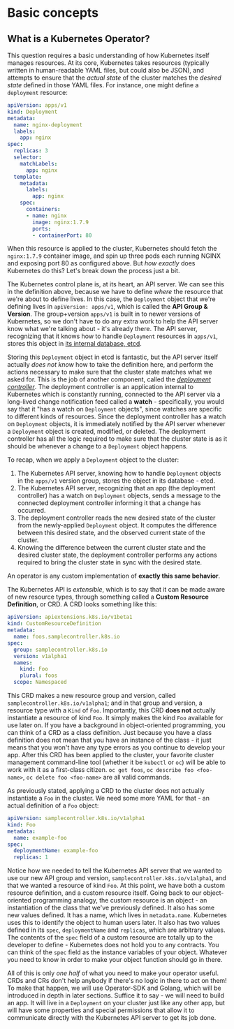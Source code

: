 # Basic concepts

## What is a Kubernetes Operator?

This question requires a basic understanding of how Kubernetes itself manages resources. At its core, Kubernetes takes resources (typically written in human-readable YAML files, but could also be JSON), and attempts to ensure that the _actual state_ of the cluster matches the _desired state_ defined in those YAML files. For instance, one might define a `deployment` resource:

```yaml
apiVersion: apps/v1
kind: Deployment
metadata:
  name: nginx-deployment
  labels:
    app: nginx
spec:
  replicas: 3
  selector:
    matchLabels:
      app: nginx
  template:
    metadata:
      labels:
        app: nginx
    spec:
      containers:
      - name: nginx
        image: nginx:1.7.9
        ports:
        - containerPort: 80
```

When this resource is applied to the cluster, Kubernetes should fetch the `nginx:1.7.9` container image, and spin up three pods each running NGINX and exposing port 80 as configured above. But _how exactly_ does Kubernetes do this? Let's break down the process just a bit.

The Kubernetes control plane is, at its heart, an API server. We can see this in the definition above, because we have to define _where_ the resource that we're about to define lives. In this case, the `Deployment` object that we're defining lives in `apiVersion: apps/v1`, which is called the __API Group & Version__. The group+version `apps/v1` is built in to newer versions of Kubernetes, so we don't have to do any extra work to help the API server know what we're talking about - it's already there. The API server, recognizing that it knows how to handle `Deployment` resources in `apps/v1`, stores this object in [its internal database, etcd](https://kubernetes.io/docs/tasks/administer-cluster/configure-upgrade-etcd/).

Storing this `Deployment` object in etcd is fantastic, but the API server itself actually _does not know_ how to take the definition here, and perform the actions necessary to make sure that the cluster state matches what we asked for. This is the job of another component, called the [_deployment controller_](https://github.com/kubernetes/kubernetes/blob/master/pkg/controller/deployment/deployment_controller.go). The deployment controller is an application internal to Kubernetes which is constantly running, connected to the API server via a long-lived change notification feed called a __watch__ - specifically, you would say that it "has a watch on `Deployment` objects", since watches are specific to different kinds of resources. Since the deployment controller has a watch on `Deployment` objects, it is immediately notified by the API server whenever a `Deployment` object is created, modified, or deleted. The deployment controller has all the logic required to make sure that the cluster state is as it should be whenever a change to a `Deployment` object happens.

To recap, when we apply a `Deployment` object to the cluster:

1. The Kubernetes API server, knowing how to handle `Deployment` objects in the `apps/v1` version group, stores the object in its database - etcd.
2. The Kubernetes API server, recognizing that an app (the deployment controller) has a watch on `Deployment` objects, sends a message to the connected deployment controller informing it that a change has occurred.
3. The deployment controller reads the new desired state of the cluster from the newly-applied `Deployment` object. It computes the difference between this desired state, and the observed current state of the cluster.
4. Knowing the difference between the current cluster state and the desired cluster state, the deployment controller performs any actions required to bring the cluster state in sync with the desired state.

An operator is any custom implementation of __exactly this same behavior__.

The Kubernetes API is _extensible_, which is to say that it can be made aware of new resource types, through something called a __Custom Resource Definition__, or CRD. A CRD looks something like this:

```yaml
apiVersion: apiextensions.k8s.io/v1beta1
kind: CustomResourceDefinition
metadata:
  name: foos.samplecontroller.k8s.io
spec:
  group: samplecontroller.k8s.io
  version: v1alpha1
  names:
    kind: Foo
    plural: foos
  scope: Namespaced
```

This CRD makes a new resource group and version, called `samplecontroller.k8s.io/v1alpha1`; and in that group and version, a resource type with a `Kind` of `Foo`. Importantly, this CRD __does not__ actually instantiate a resource of kind `Foo`. It simply makes the kind `Foo` available for use later on. If you have a background in object-oriented programming, you can think of a CRD as a class definition. Just because you have a class definition does not mean that you have an instance of the class - it just means that you won't have any type errors as you continue to develop your app. After this CRD has been applied to the cluster, your favorite cluster management command-line tool (whether it be `kubectl` or `oc`) will be able to work with it as a first-class citizen. `oc get foos`, `oc describe foo <foo-name>`, `oc delete foo <foo-name>` are all valid commands.

As previously stated, applying a CRD to the cluster does not actually instantiate a `Foo` in the cluster. We need some more YAML for that - an actual definition of a `Foo` object:

```yaml
apiVersion: samplecontroller.k8s.io/v1alpha1
kind: Foo
metadata:
  name: example-foo
spec:
  deploymentName: example-foo
  replicas: 1
```

Notice how we needed to tell the Kubernetes API server that we wanted to use our new API group and version, `samplecontroller.k8s.io/v1alpha1`, and that we wanted a resource of kind `Foo`. At this point, we have both a custom resource definition, and a custom resource itself. Going back to our object-oriented programming analogy, the custom resource is an object - an instantiation of the class that we've previously defined. It also has some new values defined. It has a name, which lives in `metadata.name`. Kubernetes uses this to identify the object to human users later. It also has two values defined in its `spec`, `deploymentName` and `replicas`, which are arbitrary values. The contents of the `spec` field of a custom resource are totally up to the developer to define - Kubernetes does not hold you to any contracts. You can think of the `spec` field as the instance variables of your object. Whatever you need to know in order to make your object function should go in there.

All of this is only _one half_ of what you need to make your operator useful. CRDs and CRs don't help anybody if there's no logic in there to act on them! To make that happen, we will use Operator-SDK and Golang, which will be introduced in depth in later sections. Suffice it to say - we will need to build an app. It will live in a `Deployment` on your cluster just like any other app, but will have some properties and special permissions that allow it to communicate directly with the Kubernetes API server to get its job done.